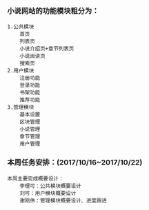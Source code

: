 ### 小说网站的功能模块粗分为：
	1.公共模块
		首页
		列表页
		小说介绍页+章节列表页
		小说阅读页
		搜索页
	2.用户模块
		注册功能
		登录功能
		书架功能
		推荐功能
	3.管理模块
		基本设置
		区块管理
		小说管理
		章节管理
		用户管理
### 本周任务安排：(2017/10/16~2017/10/22)
	本周主要完成概要设计：
		李理可：公共模块概要设计
		刘可：用户模块概要设计
		谢刚伟：管理模块概要设计、进度跟进
		
	
			